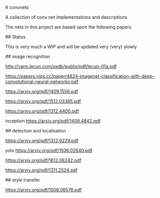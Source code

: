 # convnets

A collection of conv net implementations and descriptions

The nets in this project are based upon the following papers

## Status

This is very much a WIP and will be updated very (very) slowly

## image recognition

http://yann.lecun.com/exdb/publis/pdf/lecun-01a.pdf

https://papers.nips.cc/paper/4824-imagenet-classification-with-deep-convolutional-neural-networks.pdf

https://arxiv.org/pdf/1409.1556.pdf

https://arxiv.org/pdf/1512.03385.pdf

https://arxiv.org/pdf/1312.4400.pdf

inception
https://arxiv.org/pdf/1409.4842.pdf



## detection and localisation

https://arxiv.org/pdf/1312.6229.pdf

yolo
https://arxiv.org/pdf/1506.02640.pdf

https://arxiv.org/pdf/1612.08242.pdf

https://arxiv.org/pdf/1311.2524.pdf


## style transfer

https://arxiv.org/pdf/1508.06576.pdf
